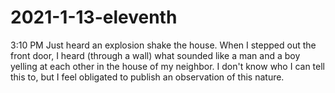 # 2021-1-13-eleventh

3:10 PM
Just heard an explosion shake the house.  When I stepped out the front door, I heard (through a wall) what sounded like a man and a boy yelling at each other in the house of my neighbor.  I don't know who I can tell this to, but I feel obligated to publish an observation of this nature.